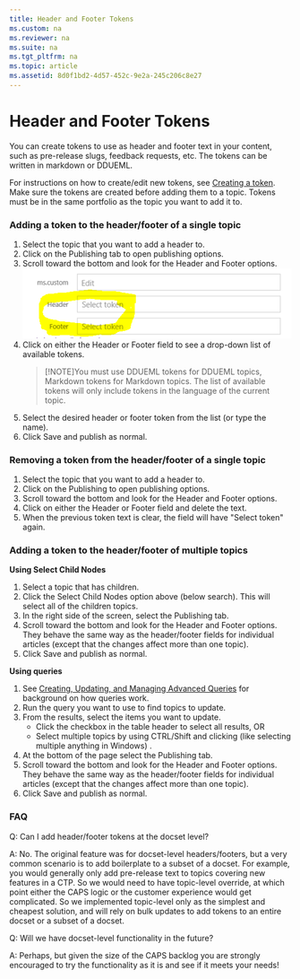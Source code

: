 ```yaml
---
title: Header and Footer Tokens
ms.custom: na
ms.reviewer: na
ms.suite: na
ms.tgt_pltfrm: na
ms.topic: article
ms.assetid: 8d0f1bd2-4d57-452c-9e2a-245c206c8e27
---
```

# Header and Footer Tokens
You can create tokens to use as header and footer text in your content, such as pre-release slugs, feedback requests, etc. The tokens can be written in markdown or DDUEML.

For instructions on how to create/edit new tokens, see [Creating a token](https://sandboxmsdnstage.redmond.corp.microsoft.com/en-us/library/dn942382.aspx#CreatingToken). Make sure the tokens are created before adding them to a topic. Tokens must be in the same portfolio as the topic you want to add it to.

### Adding a token to the header/footer of a single topic
1. Select the topic that you want to add a header to.
1. Click on the Publishing tab to open publishing options.
1. Scroll toward the bottom and look for the Header and Footer options.
![Token selection](../Image/HeaderFooter.PNG)
1. Click on either the Header or Footer field to see a drop-down list of available tokens.
   >[!NOTE]You must use DDUEML tokens for DDUEML topics, Markdown tokens for Markdown topics. The list of available tokens will only include tokens in the language of the current topic.
1. Select the desired header or footer token from the list (or type the name).
1. Click Save and publish as normal.

### Removing a token from the header/footer of a single topic
1. Select the topic that you want to add a header to.
1. Click on the Publishing to open publishing options.
1. Scroll toward the bottom and look for the Header and Footer options.
1. Click on either the Header or Footer field and delete the text.
1. When the previous token text is clear, the field will have "Select token" again.

### Adding a token to the header/footer of multiple topics
**Using Select Child Nodes**
1. Select a topic that has children.
1. Click the Select Child Nodes option above (below search). This will select all of the children topics.
1. In the right side of the screen, select the Publishing tab.
1. Scroll toward the bottom and look for the Header and Footer options. They behave the same way as the header/footer fields for individual articles (except that the changes affect more than one topic).
1. Click Save and publish as normal.

**Using queries**
1. See [Creating, Updating, and Managing Advanced Queries](https://sandboxmsdnstage.redmond.corp.microsoft.com/en-us/library/dn942408.aspx) for background on how queries work.
1. Run the query you want to use to find topics to update.
1. From the results, select the items you want to update.
   * Click the checkbox in the table header to select all results, OR
   * Select multiple topics by using CTRL/Shift and clicking (like selecting multiple anything in Windows) .
1. At the bottom of the page select the Publishing tab.
1. Scroll toward the bottom and look for the Header and Footer options. They behave the same way as the header/footer fields for individual articles (except that the changes affect more than one topic).
1. Click Save and publish as normal.




### FAQ

Q: Can I add header/footer tokens at the docset level?

A: No. The original feature was for docset-level headers/footers, but a very common scenario is to add boilerplate to a subset of a docset. For example, you would generally only add pre-release text to topics covering new features in a CTP. So we would need to have topic-level override, at which point either the CAPS logic or the customer experience would get complicated. So we implemented topic-level only as the simplest and cheapest solution, and will rely on bulk updates to add tokens to an entire docset or a subset of a docset.

Q: Will we have docset-level functionality in the future?

A: Perhaps, but given the size of the CAPS backlog you are strongly encouraged to try the functionality as it is and see if it meets your needs!

